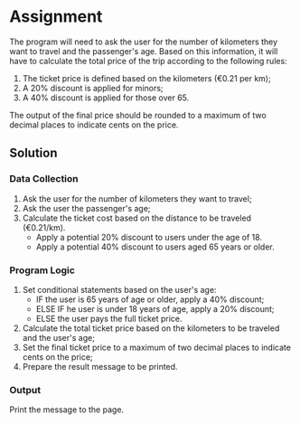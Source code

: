# Assignment
The program will need to ask the user for the number of kilometers they want to travel and the passenger's age. 
Based on this information, it will have to calculate the total price of the trip according to the following rules:

1. The ticket price is defined based on the kilometers (€0.21 per km);
2. A 20% discount is applied for minors; 
3. A 40% discount is applied for those over 65.

The output of the final price should be rounded to a maximum of two decimal places to indicate cents on the price.

## Solution

### Data Collection
1. Ask the user for the number of kilometers they want to travel;
2. Ask the user the passenger's age;
3. Calculate the ticket cost based on the distance to be traveled (€0.21/km).
    - Apply a potential 20% discount to users under the age of 18.
    - Apply a potential 40% discount to users aged 65 years or older. 

### Program Logic
1. Set conditional statements based on the user's age:
    - IF the user is 65 years of age or older, apply a 40% discount;
    - ELSE IF he user is under 18 years of age, apply a 20% discount;
    - ELSE the user pays the full ticket price.
2. Calculate the total ticket price based on the kilometers to be traveled and the user's age;
3. Set the final ticket price to a maximum of two decimal places to indicate cents on the price;
4. Prepare the result message to be printed.

### Output
Print the message to the page. 